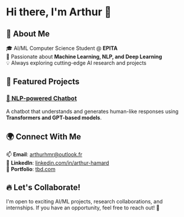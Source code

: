 # Hi there, I'm Arthur 👋

## 🚀 About Me

🎓 AI/ML Computer Science Student @ **EPITA**  
🤖 Passionate about **Machine Learning, NLP, and Deep Learning**  
💡 Always exploring cutting-edge AI research and projects

## 📌 Featured Projects

### [📝 NLP-powered Chatbot](https://github.com/yourusername/nlp-chatbot)
A chatbot that understands and generates human-like responses using **Transformers and GPT-based models**.

## 🌍 Connect With Me

📫 **Email**: [arthurhmr@outlook.fr](mailto:arthurhmr@outlook.fr)  
💼 **LinkedIn**: [linkedin.com/in/arthur-hamard](https://linkedin.com/in/arthur-hamard)  
📂 **Portfolio**: [tbd.com](https://yourwebsite.com)  

## 🔥 Let's Collaborate!
I'm open to exciting AI/ML projects, research collaborations, and internships. If you have an opportunity, feel free to reach out! 🚀
